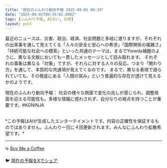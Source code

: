```yaml
---
title: "現在のふんわり動向予報 2025-09-01 00:39"
date: "2025-09-01T00:39:02.000Z"
tags: [ふんわり予報, AI占い, 日常]
layout: post
---
```


最近のニュースは、災害、政治、経済、社会問題と多岐に渡りますが、それぞれの出来事を通して見えてくる「人々の安全と安心への希求」「国際関係の複雑さ」「持続可能な社会への模索」といった共通のテーマは、まるでYoneda補題のように、異なる文脈においても一貫したメッセージとして読み取れます。  それぞれの事象は異なる「対象」ですが、それらに対する人々の反応、つまり「関わり方」を通して、本質的な共通項が見えてくるのです。  まるで、異なる表現で語られていても、その根底にある「人間の営み」という普遍的な存在が透けて見えるかのようです。


現在のふんわり動向予報：
社会の様々な側面で変化の兆しが感じられ、調整局面を迎える可能性も。多様な情報に惑わされず、自分なりの視点を持つことが重要です。#KGNINJA

<br>
*この予報はAIが生成したエンターテイメントです。内容の正確性を保証するものではありません。ふんわり一日に４回更新されます。みんなにふんわり拡散希望です。*

---
☕️ [Buy Me a Coffee](https://www.buymeacoffee.com/kgninja)

🐦 [現在の予報をXでシェア](https://twitter.com/intent/tweet?text=%E7%8F%BE%E5%9C%A8%E3%81%AE%E3%81%B5%E3%82%93%E3%82%8F%E3%82%8A%E4%BA%88%E5%A0%B1%3A%20%E3%80%8C%E6%9C%80%E8%BF%91%E3%81%AE%E3%83%8B%E3%83%A5%E3%83%BC%E3%82%B9%E3%81%AF%E3%80%81%E7%81%BD%E5%AE%B3%E3%80%81%E6%94%BF%E6%B2%BB%E3%80%81%E7%B5%8C%E6%B8%88%E3%80%81%E7%A4%BE%E4%BC%9A%E5%95%8F%E9%A1%8C%E3%81%A8%E5%A4%9A%E5%B2%90%E3%81%AB%E6%B8%A1%E3%82%8A%E3%81%BE%E3%81%99%E3%81%8C%E3%80%81%E3%81%9D%E3%82%8C%E3%81%9E%E3%82%8C%E3%81%AE%E5%87%BA%E6%9D%A5%E4%BA%8B%E3%82%92%E9%80%9A%E3%81%97%E3%81%A6%E8%A6%8B%E3%81%88%E3%81%A6%E3%81%8F%E3%82%8B%E3%80%8C%E4%BA%BA%E3%80%85%E3%81%AE%E5%AE%89%E5%85%A8%E3%81%A8%E5%AE%89%E5%BF%83%E3%81%B8%E3%81%AE%E5%B8%8C%E6%B1%82%E3%80%8D%E3%80%8C%E5%9B%BD%E9%9A%9B%E9%96%A2%E4%BF%82%E3%81%AE%E8%A4%87%E9%9B%91%E3%81%95%E3%80%8D%E3%80%8C%E6%8C%81%E7%B6%9A%E5%8F%AF%E8%83%BD%E3%81%AA%E7%A4%BE%E4%BC%9A%E3%81%B8%E3%81%AE%E6%A8%A1%E7%B4%A2%E3%80%8D%E3%81%A8%E3%81%84%E3%81%A3%E3%81%9F%E5%85%B1%E9%80%9A%E3%81%AE%E3%83%86%E3%83%BC%E3%83%9E%E3%81%AF...%E3%80%8D%23KGNINJA%20%E7%B6%9A%E3%81%8D%E3%81%AF%E3%83%96%E3%83%AD%E3%82%B0%E3%81%A7%EF%BC%81%F0%9F%91%87&url=https%3A%2F%2Fkg-ninja.github.io%2FFunwariyoso%2F)
